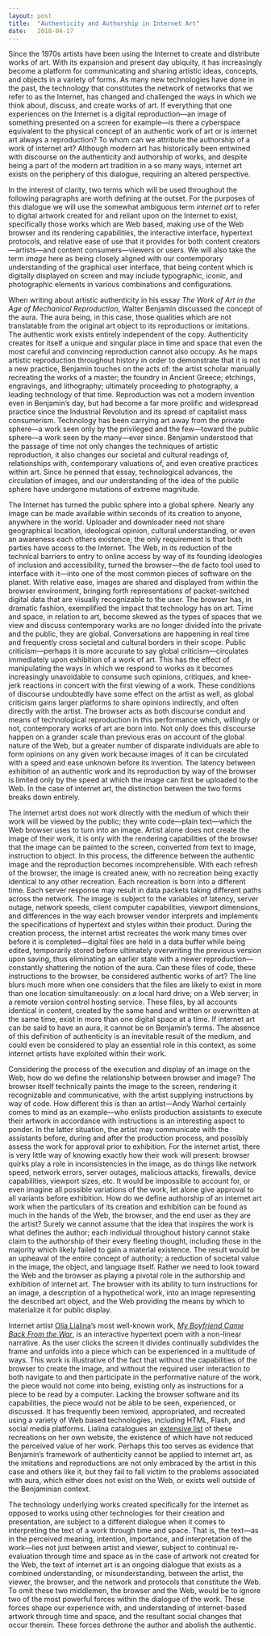 ```yaml
---
layout: post
title:  "Authenticity and Authorship in Internet Art"
date:   2018-04-17
---
```

Since the 1970s artists have been using the Internet to create and distribute works of art. With its expansion and present day ubiquity, it has increasingly become a platform for communicating and sharing artistic ideas, concepts, and objects in a variety of forms. As many new technologies have done in the past, the technology that constitutes the network of networks that we refer to as the Internet, has changed and challenged the ways in which we think about, discuss, and create works of art. If everything that one experiences on the Internet is a digital reproduction—an image of something presented on a screen for example—is there a cyberspace equivalent to the physical concept of an authentic work of art or is internet art always a reproduction? To whom can we attribute the authorship of a work of internet art? Although modern art has historically been entwined with discourse on the authenticity and authorship of works, and despite being a part of the modern art tradition in a so many ways, internet art exists on the periphery of this dialogue, requiring an altered perspective.

In the interest of clarity, two terms which will be used throughout the following paragraphs are worth defining at the outset. For the purposes of this dialogue we will use the somewhat ambiguous term *internet art* to refer to digital artwork created for and reliant upon on the Internet to exist, specifically those works which are Web based, making use of the Web browser and its rendering capabilities, the interactive interface, hypertext protocols, and relative ease of use that it provides for both content creators—artists—and content consumers—viewers or users. We will also take the term *image* here as being closely aligned with our contemporary understanding of the graphical user interface, that being content which is digitally displayed on screen and may include typographic, iconic, and photographic elements in various combinations and configurations.

When writing about artistic authenticity in his essay _The Work of Art in the Age of Mechanical Reproduction_, Walter Benjamin discussed the concept of the aura. The aura being, in this case, those qualities which are not translatable from the original art object to its reproductions or imitations. The authentic work exists entirely independent of the copy. Authenticity creates for itself a unique and singular place in time and space that even the most careful and convincing reproduction cannot also occupy. As he maps artistic reproduction throughout history in order to demonstrate that it is not a new practice, Benjamin touches on the acts of: the artist scholar manually recreating the works of a master; the foundry in Ancient Greece; etchings, engravings, and lithography; ultimately proceeding to photography, a leading technology of that time. Reproduction was not a modern invention even in Benjamin’s day, but had become a far more prolific and widespread practice since the Industrial Revolution and its spread of capitalist mass consumerism. Technology has been carrying art away from the private sphere—a work seen only by the privileged and the few—toward the public sphere—a work seen by the many—ever since. Benjamin understood that the passage of time not only changes the techniques of artistic reproduction, it also changes our societal and cultural readings of, relationships with, contemporary valuations of, and even creative practices within art. Since he penned that essay, technological advances, the circulation of images, and our understanding of the idea of the public sphere have undergone mutations of extreme magnitude.

The Internet has turned the public sphere into a global sphere. Nearly any image can be made available within seconds of its creation to anyone, anywhere in the world. Uploader and downloader need not share geographical location, ideological opinion, cultural understanding, or even an awareness each others existence; the only requirement is that both parties have access to the Internet. The Web, in its reduction of the technical barriers to entry to online access by way of its founding ideologies of inclusion and accessibility, turned the browser—the de facto tool used to interface with it—into one of the most common pieces of software on the planet. With relative ease, images are shared and displayed from within the browser environment, bringing forth representations of packet-switched digital data that are visually recognizable to the user. The browser has, in dramatic fashion, exemplified the impact that technology has on art. Time and space, in relation to art, become skewed as the types of spaces that we view and discuss contemporary works are no longer divided into the private and the public, they are global. Conversations are happening in real time and frequently cross societal and cultural borders in their scope. Public criticism—perhaps it is more accurate to say global criticism—circulates immediately upon exhibition of a work of art. This has the effect of manipulating the ways in which we respond to works as it becomes increasingly unavoidable to consume such opinions, critiques, and knee-jerk reactions in concert with the first viewing of a work. These conditions of discourse undoubtedly have some effect on the artist as well, as global criticism gains larger platforms to share opinions indirectly, and often directly with the artist. The browser acts as both discourse conduit and means of technological reproduction in this performance which, willingly or not, contemporary works of art are born into. Not only does this discourse happen on a grander scale than previous eras on account of the global nature of the Web, but a greater number of disparate individuals are able to form opinions on any given work because images of it can be circulated with a speed and ease unknown before its invention. The latency between exhibition of an authentic work and its reproduction by way of the browser is limited only by the speed at which the image can first be uploaded to the Web. In the case of internet art, the distinction between the two forms breaks down entirely.

The internet artist does not work directly with the medium of which their work will be viewed by the public; they write code—plain text—which the Web browser uses to turn into an image. Artist alone does not create the image of their work, it is only with the rendering capabilities of the browser that the image can be painted to the screen, converted from text to image, instruction to object. In this process, the difference between the authentic image and the reproduction becomes incomprehensible. With each refresh of the browser, the image is created anew, with no recreation being exactly identical to any other recreation. Each recreation is born into a different time. Each server response may result in data packets taking different paths across the network. The image is subject to the variables of latency, server outage, network speeds, client computer capabilities, viewport dimensions, and differences in the way each browser vendor interprets and implements the specifications of hypertext and styles within their product. During the creation process, the internet artist recreates the work many times over before it is completed—digital files are held in a data buffer while being edited, temporarily stored before ultimately overwriting the previous version upon saving, thus eliminating an earlier state with a newer reproduction—constantly shattering the notion of the aura. Can these files of code, these instructions to the browser, be considered authentic works of art? The line blurs much more when one considers that the files are likely to exist in more than one location simultaneously: on a local hard drive; on a Web server; in a remote version control hosting service. These files, by all accounts identical in content, created by the same hand and written or overwritten at the same time, exist in more than one digital space at a time. If internet art can be said to have an aura, it cannot be on Benjamin’s terms. The absence of this definition of authenticity is an inevitable result of the medium, and could even be considered to play an essential role in this context, as some internet artists have exploited within their work.

Considering the process of the execution and display of an image on the Web, how do we define the relationship between browser and image? The browser itself technically paints the image to the screen, rendering it recognizable and communicative, with the artist supplying instructions by way of code. How different this is than an artist—Andy Warhol certainly comes to mind as an example—who enlists production assistants to execute their artwork in accordance with instructions is an interesting aspect to ponder. In the latter situation, the artist may communicate with the assistants before, during and after the production process, and possibly assess the work for approval prior to exhibition. For the internet artist, there is very little way of knowing exactly how their work will present: browser quirks play a role in inconsistencies in the image, as do things like network speed, network errors, server outages, malicious attacks, firewalls, device capabilities, viewport sizes, etc. It would be impossible to account for, or even imagine all possible variations of the work, let alone give approval to all variants before exhibition. How do we define authorship of an internet art work when the particulars of its creation and exhibition can be found as much in the hands of the Web, the browser, and the end user as they are the artist? Surely we cannot assume that the idea that inspires the work is what defines the author; each individual throughout history cannot stake claim to the authorship of their every fleeting thought, including those in the majority which likely failed to gain a material existence. The result would be an upheaval of the entire concept of authority; a reduction of societal value in the image, the object, and language itself. Rather we need to look toward the Web and the browser as playing a pivotal role in the authorship and exhibition of internet art. The browser with its ability to turn instructions for an image, a description of a hypothetical work, into an image representing the described art object, and the Web providing the means by which to materialize it for public display.

Internet artist [Olia Lialina](http://art.teleportacia.org/)’s most well-known work, _[My Boyfriend Came Back From the War](http://www.teleportacia.org/war/)_, is an interactive hypertext poem with a non-linear narrative. As the user clicks the screen it divides continually subdivides the frame and unfolds into a piece which can be experienced in a multitude of ways. This work is illustrative of the fact that without the capabilities of the browser to create the image, and without the required user interaction to both navigate to and then participate in the performative nature of the work, the piece would not come into being, existing only as instructions for a piece to be read by a computer. Lacking the browser software and its capabilities, the piece would not be able to be seen, experienced, or discussed. It has frequently been remixed, appropriated, and recreated using a variety of Web based technologies, including HTML, Flash, and social media platforms. Lialina catalogues an [extensive list](http://myboyfriendcamebackfromth.ewar.ru/) of these recreations on her own website, the existence of which have not reduced the perceived value of her work. Perhaps this too serves as evidence that Benjamin’s framework of authenticity cannot be applied to internet art, as the imitations and reproductions are not only embraced by the artist in this case and others like it, but they fail to fall victim to the problems associated with aura, which either does not exist on the Web, or exists well outside of the Benjaminian context.

The technology underlying works created specifically for the Internet as opposed to works using other technologies for their creation and presentation, are subject to a different dialogue when it comes to interpreting the text of a work through time and space. That is, the text—as in the perceived meaning, intention, importance, and interpretation of the work—lies not just between artist and viewer, subject to continual re-evaluation through time and space as in the case of artwork not created for the Web, the text of internet art is an ongoing dialogue that exists as a combined understanding, or misunderstanding, between the artist, the viewer, the browser, and the network and protocols that constitute the Web. To omit these two middlemen, the browser and the Web, would be to ignore two of the most powerful forces within the dialogue of the work. These forces shape our experience with, and understanding of internet-based artwork through time and space, and the resultant social changes that occur therein. These forces dethrone the author and abolish the authentic.
